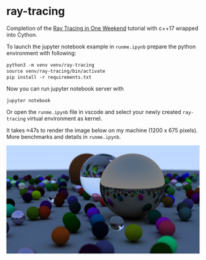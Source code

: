 # ray-tracing

Completion of the [Ray Tracing in One Weekend](https://raytracing.github.io/) tutorial with c++17
wrapped into Cython.

To launch the jupyter notebook example in `runme.ipynb` prepare the python environment with following:

```shell
python3 -m venv venv/ray-tracing
source venv/ray-tracing/bin/activate
pip install -r requirements.txt
```

Now you can run jupyter notebook server with

```shell
jupyter notebook
```

Or open the `runme.ipynb` file in vscode and select your newly created `ray-tracing` virtual environment as kernel.

It takes ≈47s to render the image below on my machine (1200 x 675 pixels). More benchmarks and details in `runme.ipynb`.

![Result](https://raw.githubusercontent.com/Oktosha/ray-tracing/master/out.png)
